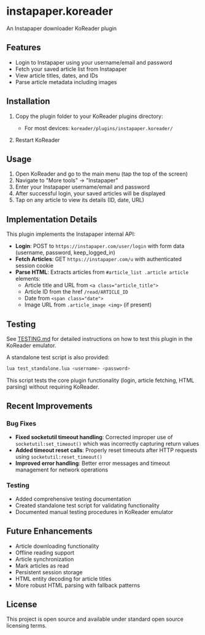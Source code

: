 # instapaper.koreader
An Instapaper downloader KoReader plugin

## Features

- Login to Instapaper using your username/email and password
- Fetch your saved article list from Instapaper
- View article titles, dates, and IDs
- Parse article metadata including images

## Installation

1. Copy the plugin folder to your KoReader plugins directory:
   - For most devices: `koreader/plugins/instapaper.koreader/`
   
2. Restart KoReader

## Usage

1. Open KoReader and go to the main menu (tap the top of the screen)
2. Navigate to "More tools" → "Instapaper"
3. Enter your Instapaper username/email and password
4. After successful login, your saved articles will be displayed
5. Tap on any article to view its details (ID, date, URL)

## Implementation Details

This plugin implements the Instapaper internal API:

- **Login**: POST to `https://instapaper.com/user/login` with form data (username, password, keep_logged_in)
- **Fetch Articles**: GET `https://instapaper.com/u` with authenticated session cookie
- **Parse HTML**: Extracts articles from `#article_list .article article` elements:
  - Article title and URL from `<a class="article_title">`
  - Article ID from the href `/read/ARTICLE_ID`
  - Date from `<span class="date">`
  - Image URL from `.article_image <img>` (if present)

## Testing

See [TESTING.md](TESTING.md) for detailed instructions on how to test this plugin in the KoReader emulator.

A standalone test script is also provided:
```bash
lua test_standalone.lua <username> <password>
```

This script tests the core plugin functionality (login, article fetching, HTML parsing) without requiring KoReader.

## Recent Improvements

### Bug Fixes
- **Fixed socketutil timeout handling**: Corrected improper use of `socketutil:set_timeout()` which was incorrectly capturing return values
- **Added timeout reset calls**: Properly reset timeouts after HTTP requests using `socketutil:reset_timeout()`
- **Improved error handling**: Better error messages and timeout management for network operations

### Testing
- Added comprehensive testing documentation
- Created standalone test script for validating functionality
- Documented manual testing procedures in KoReader emulator

## Future Enhancements

- Article downloading functionality
- Offline reading support
- Article synchronization
- Mark articles as read
- Persistent session storage
- HTML entity decoding for article titles
- More robust HTML parsing with fallback patterns

## License

This project is open source and available under standard open source licensing terms.
